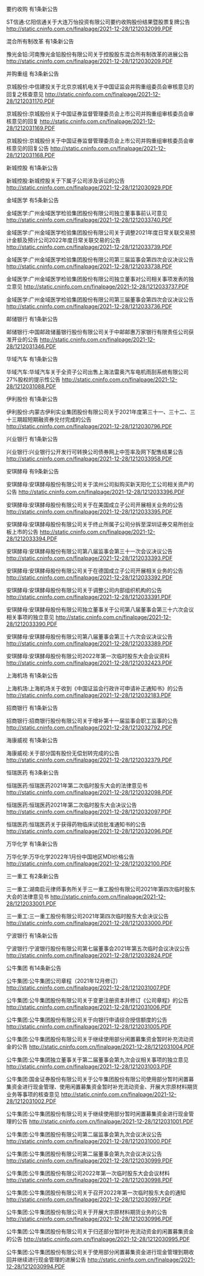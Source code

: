 要约收购 有1条新公告 

ST信通:亿阳信通关于大连万怡投资有限公司要约收购股份结果暨股票复牌公告 http://static.cninfo.com.cn/finalpage/2021-12-28/1212032099.PDF 

混合所有制改革 有1条新公告 

豫光金铅:河南豫光金铅股份有限公司关于控股股东混合所有制改革的进展公告 http://static.cninfo.com.cn/finalpage/2021-12-28/1212030209.PDF 

并购重组 有3条新公告 

京城股份:中信建投关于北京京城机电关于中国证监会并购重组委员会审核意见的回复之核查意见 http://static.cninfo.com.cn/finalpage/2021-12-28/1212031170.PDF 

京城股份:京城股份关于中国证券监督管理委员会上市公司并购重组审核委员会审核意见的回复 http://static.cninfo.com.cn/finalpage/2021-12-28/1212031169.PDF 

京城股份:京城股份关于中国证券监督管理委员会上市公司并购重组审核委员会审核意见的回复公告 http://static.cninfo.com.cn/finalpage/2021-12-28/1212031168.PDF 

新城控股 有1条新公告 

新城控股:新城控股关于下属子公司涉及诉讼的公告 http://static.cninfo.com.cn/finalpage/2021-12-28/1212030929.PDF 

金域医学 有5条新公告 

金域医学:广州金域医学检验集团股份有限公司独立董事事前认可意见 http://static.cninfo.com.cn/finalpage/2021-12-28/1212033740.PDF 

金域医学:广州金域医学检验集团股份有限公司关于调整2021年度日常关联交易预计金额及预计公司2022年度日常关联交易的公告 http://static.cninfo.com.cn/finalpage/2021-12-28/1212033739.PDF 

金域医学:广州金域医学检验集团股份有限公司第三届监事会第四次会议决议公告 http://static.cninfo.com.cn/finalpage/2021-12-28/1212033738.PDF 

金域医学:广州金域医学检验集团股份有限公司独立董事对公司相关事项发表的独立意见 http://static.cninfo.com.cn/finalpage/2021-12-28/1212033737.PDF 

金域医学:广州金域医学检验集团股份有限公司第三届董事会第四次会议决议公告 http://static.cninfo.com.cn/finalpage/2021-12-28/1212033736.PDF 

邮储银行 有1条新公告 

邮储银行:中国邮政储蓄银行股份有限公司关于中邮邮惠万家银行有限责任公司获准开业的公告 http://static.cninfo.com.cn/finalpage/2021-12-28/1212031346.PDF 

华域汽车 有1条新公告 

华域汽车:华域汽车关于全资子公司出售上海法雷奥汽车电机雨刮系统有限公司27%股权的提示性公告 http://static.cninfo.com.cn/finalpage/2021-12-28/1212031088.PDF 

伊利股份 有1条新公告 

伊利股份:内蒙古伊利实业集团股份有限公司关于2021年度第三十一、三十二、三十三期超短期融资券兑付完成的公告 http://static.cninfo.com.cn/finalpage/2021-12-28/1212030796.PDF 

兴业银行 有1条新公告 

兴业银行:兴业银行公开发行可转换公司债券网上中签率及网下配售结果公告 http://static.cninfo.com.cn/finalpage/2021-12-28/1212033958.PDF 

安琪酵母 有9条新公告 

安琪酵母:安琪酵母股份有限公司关于滨州公司拟购买新天阳化工公司相关资产的公告 http://static.cninfo.com.cn/finalpage/2021-12-28/1212033396.PDF 

安琪酵母:安琪酵母股份有限公司关于在美国成立子公司开展相关业务的公告 http://static.cninfo.com.cn/finalpage/2021-12-28/1212033395.PDF 

安琪酵母:安琪酵母股份有限公司关于终止所属子公司分拆至深圳证券交易所创业板上市的公告 http://static.cninfo.com.cn/finalpage/2021-12-28/1212033394.PDF 

安琪酵母:安琪酵母股份有限公司第八届监事会第三十一次会议决议公告 http://static.cninfo.com.cn/finalpage/2021-12-28/1212033393.PDF 

安琪酵母:安琪酵母股份有限公司关于在德国成立子公司开展相关业务的公告 http://static.cninfo.com.cn/finalpage/2021-12-28/1212033392.PDF 

安琪酵母:安琪酵母股份有限公司关于调整公司内部组织机构的公告 http://static.cninfo.com.cn/finalpage/2021-12-28/1212033391.PDF 

安琪酵母:安琪酵母股份有限公司独立董事关于公司第八届董事会第三十六次会议相关事项的独立意见 http://static.cninfo.com.cn/finalpage/2021-12-28/1212033390.PDF 

安琪酵母:安琪酵母股份有限公司第八届董事会第三十六次会议决议公告 http://static.cninfo.com.cn/finalpage/2021-12-28/1212033389.PDF 

安琪酵母:安琪酵母股份有限公司2022年第一次临时股东大会会议资料 http://static.cninfo.com.cn/finalpage/2021-12-28/1212032423.PDF 

上海机场 有1条新公告 

上海机场:上海机场关于收到《中国证监会行政许可申请补正通知书》的公告 http://static.cninfo.com.cn/finalpage/2021-12-28/1212032183.PDF 

招商银行 有1条新公告 

招商银行:招商银行股份有限公司关于增补第十一届监事会职工监事的公告 http://static.cninfo.com.cn/finalpage/2021-12-28/1212032792.PDF 

海康威视 有1条新公告 

海康威视:关于部分国有股份无偿划转完成的公告 http://static.cninfo.com.cn/finalpage/2021-12-28/1212032379.PDF 

恒瑞医药 有3条新公告 

恒瑞医药:恒瑞医药2021年第二次临时股东大会的法律意见书 http://static.cninfo.com.cn/finalpage/2021-12-28/1212032098.PDF 

恒瑞医药:恒瑞医药2021年第二次临时股东大会决议公告 http://static.cninfo.com.cn/finalpage/2021-12-28/1212032097.PDF 

恒瑞医药:恒瑞医药关于获得药物临床试验批准通知书的公告 http://static.cninfo.com.cn/finalpage/2021-12-28/1212032096.PDF 

万华化学 有1条新公告 

万华化学:万华化学2022年1月份中国地区MDI价格公告 http://static.cninfo.com.cn/finalpage/2021-12-28/1212032100.PDF 

三一重工 有2条新公告 

三一重工:湖南启元律师事务所关于三一重工股份有限公司2021年第四次临时股东大会的法律意见书 http://static.cninfo.com.cn/finalpage/2021-12-28/1212033001.PDF 

三一重工:三一重工股份有限公司2021年第四次临时股东大会决议公告 http://static.cninfo.com.cn/finalpage/2021-12-28/1212033000.PDF 

宁波银行 有1条新公告 

宁波银行:宁波银行股份有限公司第七届董事会2021年第五次临时会议决议公告 http://static.cninfo.com.cn/finalpage/2021-12-28/1212032824.PDF 

公牛集团 有14条新公告 

公牛集团:公牛集团公司章程（2021年12月修订） http://static.cninfo.com.cn/finalpage/2021-12-28/1212031007.PDF 

公牛集团:公牛集团股份有限公司关于变更注册资本并修订《公司章程》的公告 http://static.cninfo.com.cn/finalpage/2021-12-28/1212031006.PDF 

公牛集团:公牛集团股份有限公司关于向银行申请综合授信额度的公告 http://static.cninfo.com.cn/finalpage/2021-12-28/1212031005.PDF 

公牛集团:公牛集团股份有限公司关于继续使用部分闲置募集资金暂时补充流动资金的公告 http://static.cninfo.com.cn/finalpage/2021-12-28/1212031004.PDF 

公牛集团:公牛集团独立董事关于第二届董事会第九次会议相关事项的独立意见 http://static.cninfo.com.cn/finalpage/2021-12-28/1212031003.PDF 

公牛集团:国金证券股份有限公司关于公牛集团股份有限公司使用部分暂时闲置募集资金进行现金管理、使用闲置募集资金暂时补充流动资金、开展大宗原材料期货业务等事项的核查意见 http://static.cninfo.com.cn/finalpage/2021-12-28/1212031002.PDF 

公牛集团:公牛集团股份有限公司关于继续使用部分暂时闲置募集资金进行现金管理的公告 http://static.cninfo.com.cn/finalpage/2021-12-28/1212031001.PDF 

公牛集团:公牛集团股份有限公司第二届监事会第九次会议决议公告 http://static.cninfo.com.cn/finalpage/2021-12-28/1212031000.PDF 

公牛集团:公牛集团股份有限公司第二届董事会第九次会议决议公告 http://static.cninfo.com.cn/finalpage/2021-12-28/1212030999.PDF 

公牛集团:公牛集团股份有限公司2022年第一次临时股东大会会议材料 http://static.cninfo.com.cn/finalpage/2021-12-28/1212030998.PDF 

公牛集团:公牛集团股份有限公司关于召开2022年第一次临时股东大会的通知 http://static.cninfo.com.cn/finalpage/2021-12-28/1212030997.PDF 

公牛集团:公牛集团股份有限公司关于开展大宗原材料期货业务的公告 http://static.cninfo.com.cn/finalpage/2021-12-28/1212030996.PDF 

公牛集团:公牛集团股份有限公司关于归还部分暂时补充流动资金的闲置募集资金的公告 http://static.cninfo.com.cn/finalpage/2021-12-28/1212030995.PDF 

公牛集团:公牛集团股份有限公司关于使用部分闲置募集资金进行现金管理到期收回并继续进行现金管理的进展公告 http://static.cninfo.com.cn/finalpage/2021-12-28/1212030994.PDF 

